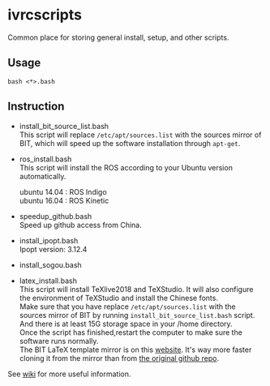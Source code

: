 # ivrcscripts
Common place for storing general install, setup, and other scripts.

## Usage

```
bash <*>.bash
```


## Instruction
* install_bit_source_list.bash   
This script will replace `/etc/apt/sources.list` with the sources mirror of BIT, which will speed up the software installation through `apt-get`.


* ros_install.bash  
This script will install the ROS according to your Ubuntu version automatically.

  ubuntu 14.04 : ROS Indigo   
  ubuntu 16.04 : ROS Kinetic   


* speedup_github.bash   
Speed up github access from China.


* install_ipopt.bash  
Ipopt version: 3.12.4


* install_sogou.bash


* latex_install.bash  
This script will install TeXlive2018 and TeXStudio. It will also configure the environment of TeXStudio and install the Chinese fonts.    
Make sure that you have replace `/etc/apt/sources.list` with the sources mirror of BIT by running `install_bit_source_list.bash` script. And there is at least 15G storage space in your /home directory.    
Once the script has finished,restart the computer to make sure the software runs normally.     
The BIT LaTeX template mirror is on this [website](https://coding.net/u/aRagdoll/p/LaTex-template/git). It's way more faster cloning it from the mirror than from [the original github repo](https://github.com/BIT-thesis/LaTeX-template.git).  


See [wiki](https://github.com/bit-ivrc/ivrcscripts/wiki) for more useful information.
